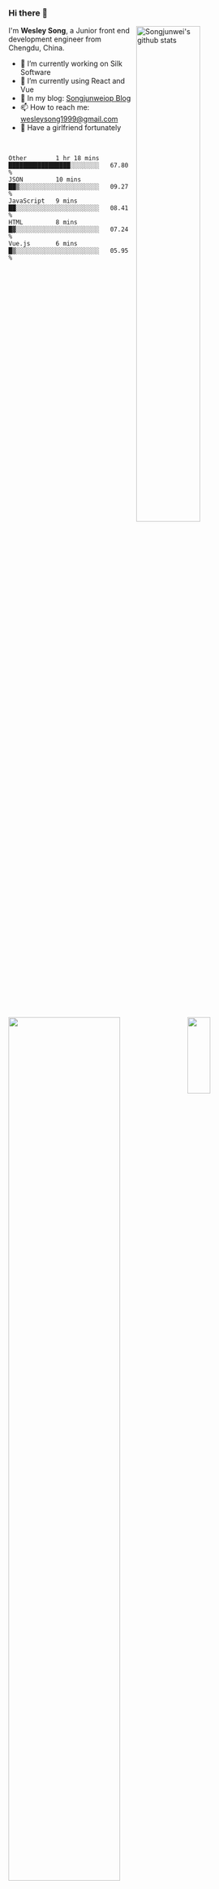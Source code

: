 ### Hi there 👋
<img align="right" alt="Songjunwei's github stats" width="50%" src="https://github-readme-stats.vercel.app/api?username=Songjunweiop&show_icons=true">

I'm **Wesley Song**, a Junior front end development engineer from Chengdu, China.

- 🔭 I’m currently working on Silk Software
- 🌱 I’m currently using React and Vue
- 💬 In my blog: [Songjunweiop Blog](https://songjunweiop.github.io/)
- 📫 How to reach me: <wesleysong1999@gmail.com>
- 💞 Have a girlfriend fortunately
<br>
<img width="66%" align="left" src="https://github.com/halfrost/halfrost/blob/master/icons/header_.png" />
<img width="30%" height="150px" align="right" src="https://github-readme-stats.anuraghazra1.vercel.app/api/top-langs/?username=Songjunweiop" />


<!--START_SECTION:waka-->
```text
Other        1 hr 18 mins    █████████████████░░░░░░░░   67.80 % 
JSON         10 mins         ██▒░░░░░░░░░░░░░░░░░░░░░░   09.27 % 
JavaScript   9 mins          ██░░░░░░░░░░░░░░░░░░░░░░░   08.41 % 
HTML         8 mins          █▓░░░░░░░░░░░░░░░░░░░░░░░   07.24 % 
Vue.js       6 mins          █▒░░░░░░░░░░░░░░░░░░░░░░░   05.95 % 
```
<!--END_SECTION:waka-->


